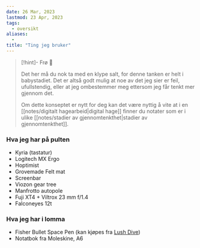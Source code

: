 ```yaml
---
date: 26 Mar, 2023
lastmod: 23 Apr, 2023
tags:
  - oversikt
aliases:
  - 
title: "Ting jeg bruker"
---
```

> [!hint]- Frø  🌱
>
> Det her må du nok ta med en klype salt, for denne tanken er helt i babystadiet. Det er altså godt mulig at noe av det jeg sier er feil, ufullstendig, eller at jeg ombestemmer meg ettersom jeg får tenkt mer gjennom det.
> 
> Om dette konseptet er nytt for deg kan det være nyttig å vite at i en [[notes/digitalt hagearbeid|digital hage]] finner du notater som er i ulike [[notes/stadier av gjennomtenkthet|stadier av gjennomtenkthet]].

### Hva jeg har på pulten

-   Kyria (tastatur)
-   Logitech MX Ergo
-   Hoptimist
-   Grovemade Felt mat
-   Screenbar
-   Viozon gear tree
-   Manfrotto autopole
-   Fuji XT4 + Viltrox 23 mm f/1.4
-   Falconeyes 12t

### Hva jeg har i lomma

- Fisher Bullet Space Pen (kan kjøpes fra [Lush Dive](https://www.lushdive.no/products/fisher-spacepen-black-matte))
- Notatbok fra Moleskine, A6
